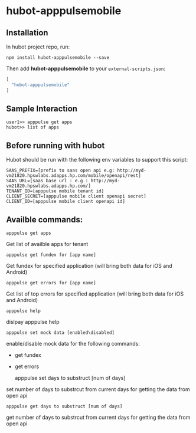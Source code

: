 # hubot-apppulsemobile


## Installation

In hubot project repo, run:

`npm install hubot-apppulsemobile --save`

Then add **hubot-apppulsemobile** to your `external-scripts.json`:

```json
[
  "hubot-apppulsemobile"
]
```

## Sample Interaction

```
user1>> apppulse get apps
hubot>> list of apps
```

## Before running with hubot
Hubot should be run with the following env variables to support this script:

	SAAS_PREFIX=[prefix to saas open api e.g: http://myd-vm21820.hpswlabs.adapps.hp.com/mobile/openapi/rest]
	SAAS_URL=[saas base url : e.g : http://myd-vm21820.hpswlabs.adapps.hp.com/]
	TENANT_ID=[apppulse mobile tenant id]
	CLIENT_SECRET=[apppulse mobile client openapi secret]
	CLIENT_ID=[apppulse mobile client openapi id]

## Availble commands:

	apppulse get apps

Get list of availble apps for tenant

	apppulse get fundex for [app name]

Get fundex for specified application (will bring both data for iOS and Android)

	apppulse get errors for [app name]

Get list of top errors for specified application (will bring both data for iOS and Android)

	apppulse help

dislpay apppulse help

	apppulse set mock data [enabled\disabled]

enable/disable mock data for the following commands:

* get fundex

* get errors


	apppulse set days to substruct [num of days]

set number of days to substrcut from current days for getting the data from open api

	apppulse get days to substruct [num of days]

get number of days to substrcut from current days for getting the data from open api


